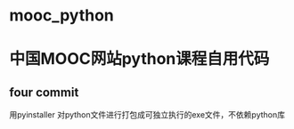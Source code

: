 # mooc_python

# 中国MOOC网站python课程自用代码
## four commit
用pyinstaller 对python文件进行打包成可独立执行的exe文件，不依赖python库
